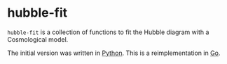 # hubble-fit

`hubble-fit` is a collection of functions to fit the Hubble diagram with a Cosmological model.

The initial version was written in [Python](https://python.org).
This is a reimplementation in [Go](https://golang.org).
